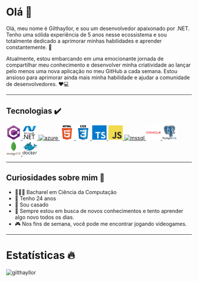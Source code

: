 <h1>Olá 👋</h1>
<p>
  Olá, meu nome é Gilthayllor, e sou um desenvolvedor apaixonado por .NET. Tenho uma sólida experiência de 5 anos nesse ecossistema e sou totalmente dedicado a aprimorar minhas habilidades e aprender constantemente. 🚀

  Atualmente, estou embarcando em uma emocionante jornada de compartilhar meu conhecimento e desenvolver minha criatividade ao lançar pelo menos uma nova aplicação no meu GitHub a cada semana. Estou ansioso para aprimorar ainda mais minha habilidade e ajudar a      comunidade de desenvolvedores. ❤️💻
  </p> 

<hr>  

<h2>
  Tecnologias ✔️
</h2>
  <p align="left"><a href="https://www.w3schools.com/cs/" target="_blank" rel="noreferrer"> <img        src="https://raw.githubusercontent.com/devicons/devicon/master/icons/csharp/csharp-original.svg" alt="csharp" width="40" height="40" /> </a><a href="https://dotnet.microsoft.com/" target="_blank" rel="noreferrer"> <img src="https://raw.githubusercontent.com/devicons/devicon/master/icons/dot-net/dot-net-original-wordmark.svg" alt="dotnet" width="40" height="40" /> </a><a href="https://azure.microsoft.com/en-in/" target="_blank" rel="noreferrer"> <img src="https://www.vectorlogo.zone/logos/microsoft_azure/microsoft_azure-icon.svg" alt="azure" width="40" height="40" /> </a><a href="https://www.w3.org/html/" target="_blank" rel="noreferrer"> <img src="https://raw.githubusercontent.com/devicons/devicon/master/icons/html5/html5-original-wordmark.svg" alt="html5" width="40" height="40" /> </a><a href="https://www.w3schools.com/css/" target="_blank" rel="noreferrer"> <img src="https://raw.githubusercontent.com/devicons/devicon/master/icons/css3/css3-original-wordmark.svg" alt="css3" width="40" height="40" /> </a><a href="https://www.typescriptlang.org/" target="_blank" rel="noreferrer"> <img src="https://raw.githubusercontent.com/devicons/devicon/master/icons/typescript/typescript-original.svg" alt="typescript" width="40" height="40" /> </a><a href="https://developer.mozilla.org/en-US/docs/Web/JavaScript" target="_blank" rel="noreferrer"> <img src="https://raw.githubusercontent.com/devicons/devicon/master/icons/javascript/javascript-original.svg" alt="javascript" width="40" height="40" /> </a><a href="https://www.microsoft.com/en-us/sql-server" target="_blank" rel="noreferrer"> <img src="https://www.svgrepo.com/show/303229/microsoft-sql-server-logo.svg" alt="mssql" width="40" height="40" /> </a><a href="https://www.oracle.com/" target="_blank" rel="noreferrer"> <img src="https://raw.githubusercontent.com/devicons/devicon/master/icons/oracle/oracle-original.svg" alt="oracle" width="40" height="40" /> </a><a href="https://www.postgresql.org" target="_blank" rel="noreferrer"> <img src="https://raw.githubusercontent.com/devicons/devicon/master/icons/postgresql/postgresql-original-wordmark.svg" alt="postgresql" width="40" height="40" /> </a><a href="https://www.mongodb.com/" target="_blank" rel="noreferrer"> <img src="https://raw.githubusercontent.com/devicons/devicon/master/icons/mongodb/mongodb-original-wordmark.svg" alt="mongodb" width="40" height="40" /> </a><a href="https://www.docker.com/" target="_blank" rel="noreferrer"> <img src="https://raw.githubusercontent.com/devicons/devicon/master/icons/docker/docker-original-wordmark.svg" alt="docker" width="40" height="40" /> </a></p>
 
<hr>

<h2>
  Curiosidades sobre mim 💭
</h2>

- 🧑🏻‍🎓 Bacharel em Ciência da Computação
- 🎂 Tenho 24 anos
- 💍 Sou casado
- 🌱 Sempre estou em busca de novos conhecimentos e tento aprender algo novo todos os dias.
- 🎮 Nos fins de semana, você pode me encontrar jogando videogames.

<hr>

<h1>
  Estatísticas 🔥
</h1>
<p><img align="center" src="https://github-readme-stats.vercel.app/api/top-langs?username=gilthayllor&show_icons=true&locale=en&layout=compact" alt="gilthayllor" /></p>

<!--<p><img align="center" src="https://github-readme-streak-stats.herokuapp.com/?user=gilthayllor&" alt="gilthayllor" /></p>-->
